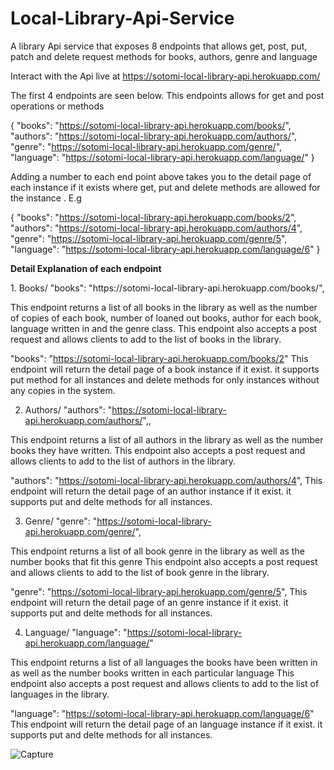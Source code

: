 # Local-Library-Api-Service
A library Api service that exposes 8 endpoints that allows get, post, put, patch and delete request methods for books, authors, genre and language

Interact with the Api live at https://sotomi-local-library-api.herokuapp.com/

The first 4 endpoints are seen below. This endpoints allows for get and post operations or methods

{
    "books": "https://sotomi-local-library-api.herokuapp.com/books/",
    "authors": "https://sotomi-local-library-api.herokuapp.com/authors/",
    "genre": "https://sotomi-local-library-api.herokuapp.com/genre/",
    "language": "https://sotomi-local-library-api.herokuapp.com/language/"
}

Adding a number to each end point above takes you to the detail page of each instance if it exists where get, put and delete methods are allowed for the instance . E.g 

{
    "books": "https://sotomi-local-library-api.herokuapp.com/books/2",
    "authors": "https://sotomi-local-library-api.herokuapp.com/authors/4",
    "genre": "https://sotomi-local-library-api.herokuapp.com/genre/5",
    "language": "https://sotomi-local-library-api.herokuapp.com/language/6"
}

<p><strong>Detail Explanation of each endpoint </strong></p>
1. Books/
"books": "https://sotomi-local-library-api.herokuapp.com/books/",

This endpoint returns a list of all books in the library as well as the number of copies of each book, number of loaned out books, author for each book, language written in and the genre class.
This endpoint also accepts a post request and allows clients to add to the list of books in the library.

"books": "https://sotomi-local-library-api.herokuapp.com/books/2"
This endpoint will return the detail page of a book instance if it exist. it supports put method for all instances and delete methods for only instances without any copies in the system.

2. Authors/
"authors": "https://sotomi-local-library-api.herokuapp.com/authors/",,

This endpoint returns a list of all authors in the library as well as the number books they have written.
This endpoint also accepts a post request and allows clients to add to the list of authors in the library.

"authors": "https://sotomi-local-library-api.herokuapp.com/authors/4",
This endpoint will return the detail page of an author instance  if it exist. it supports put and delte methods for all instances.

3. Genre/
 "genre": "https://sotomi-local-library-api.herokuapp.com/genre/",

This endpoint returns a list of all book genre in the library as well as the number books that fit this genre 
This endpoint also accepts a post request and allows clients to add to the list of book genre in the library.

 "genre": "https://sotomi-local-library-api.herokuapp.com/genre/5",
This endpoint will return the detail page of an genre instance  if it exist. it supports put and delte methods for all instances.

4. Language/
   "language": "https://sotomi-local-library-api.herokuapp.com/language/"

This endpoint returns a list of all languages the books have been written in as well as the number books written in each particular language
This endpoint also accepts a post request and allows clients to add to the list of languages in the library.

"language": "https://sotomi-local-library-api.herokuapp.com/language/6"
This endpoint will return the detail page of an language instance  if it exist. it supports put and delte methods for all instances.


![Capture](https://user-images.githubusercontent.com/67606934/183746291-333a2a57-b4ff-482a-a6b2-0a7a9f6516e6.PNG)


